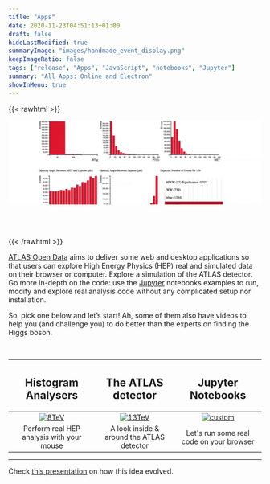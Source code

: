```yaml
---
title: "Apps"
date: 2020-11-23T04:51:13+01:00
draft: false
hideLastModified: true
summaryImage: "images/handmade_event_display.png"
keepImageRatio: false
tags: ["release", "Apps", "JavaScript", "notebooks", "Jupyter"]
summary: "All Apps: Online and Electron"
showInMenu: true
---
```

{{< rawhtml >}}
<script async src="https://unpkg.com/mermaid@8.2.3/dist/mermaid.min.js"></script>

<CENTER>

<img src="images/opendata-8tev.gif" alt="histogram-gif">

<!--
[histogram-gif](http://atlas.cern/sites/atlas-public.web.cern.ch/files/opendata-8tev.gif)
-->

</CENTER>

<br></br>

{{< /rawhtml >}}

[ATLAS Open Data](http://opendata.atlas.cern) aims to deliver some web and desktop applications so that users can explore High Energy Physics (HEP) real and simulated data on their browser or computer. Explore a simulation of the ATLAS detector. Go more in-depth on the code: use the [Jupyter](https://jupyter.org/) notebooks examples to run, modify and explore real analysis code without any complicated setup nor installation.

So, pick one below and let’s start! Ah, some of them also have videos to help you (and challenge you) to do better than the experts on finding the Higgs boson.

&nbsp;

| <h2><b>Histogram Analysers</b></h2> | <h2><b>The ATLAS detector</b></h2> | <h2><b>Jupyter Notebooks</b></h2> |
| :---:        |          :---: | :---:        |
| [![8TeV](http://opendata.atlas.cern/DataAndTools/pictures/handmade_WAnalysis.png)](../histogram-analyser-02/) | [![13TeV](http://opendata.atlas.cern/DataAndTools/pictures/handmade_event_display.png)](../detector-app/) | [![custom](http://opendata.atlas.cern/DataAndTools/pictures/handmade_ROOTbrowser.png)](../histogram-analyser-03/) |
| Perform real HEP analysis with your mouse | A look inside & around the ATLAS detector | Let's run some real code on your browser |

---

Check [this presentation](http://universidad.ch/ATLAS/outreach/presentations/March_28_2018/_book/intro.html) on how this idea evolved.
